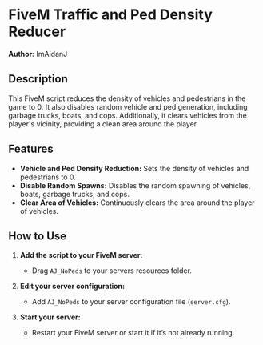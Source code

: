 # FiveM Traffic and Ped Density Reducer

**Author:** ImAidanJ

## Description

This FiveM script reduces the density of vehicles and pedestrians in the game to 0. It also disables random vehicle and ped generation, including garbage trucks, boats, and cops. Additionally, it clears vehicles from the player's vicinity, providing a clean area around the player.

## Features

- **Vehicle and Ped Density Reduction:** Sets the density of vehicles and pedestrians to 0.
- **Disable Random Spawns:** Disables the random spawning of vehicles, boats, garbage trucks, and cops.
- **Clear Area of Vehicles:** Continuously clears the area around the player of vehicles.

## How to Use

1. **Add the script to your FiveM server:**
   - Drag `AJ_NoPeds` to your servers resources folder.

3. **Edit your server configuration:**
   - Add `AJ_NoPeds` to your server configuration file (`server.cfg`).

4. **Start your server:**
   - Restart your FiveM server or start it if it’s not already running.
